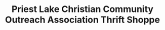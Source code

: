 ---
title: "Priest Lake Christian Community Outreach Association Thrift Shoppe"
url: /priest-lake/priest-lake-christian-community-outreach-association-thrift-shoppe/
shop: charity
---